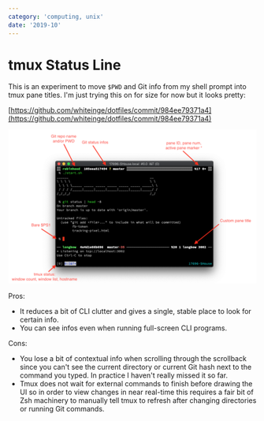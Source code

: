 ```yaml
---
category: 'computing, unix'
date: '2019-10'
---
```


# tmux Status Line

This is an experiment to move `$PWD` and Git info from my shell prompt into
tmux pane titles. I'm just trying this on for size for now but it looks pretty:

[https://github.com/whiteinge/dotfiles/commit/984ee79371a4](https://github.com/whiteinge/dotfiles/commit/984ee79371a4)

![](./tmux-status-line.png)

Pros:

- It reduces a bit of CLI clutter and gives a single, stable place to look for
  certain info.
- You can see infos even when running full-screen CLI programs.

Cons:

- You lose a bit of contextual info when scrolling through the scrollback since
  you can't see the current directory or current Git hash next to the command
  you typed. In practice I haven't really missed it so far.
- Tmux does not wait for external commands to finish before drawing the UI so
  in order to view changes in near real-time this requires a fair bit of Zsh
  machinery to manually tell tmux to refresh after changing directories or
  running Git commands.
